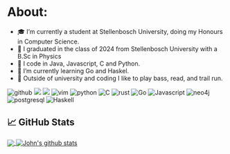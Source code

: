 # About:
- 🎓 I’m currently a student at Stellenbosch University, doing my Honours in Computer Science.
- 📜 I graduated in the class of 2024 from Stellenbosch University with a B.Sc in Physics
- 🔭 I code in Java, Javascript, C and Python.
- 🌱 I’m currently learning Go and Haskel.
- 🎸 Outside of university and coding I like to play bass, read, and trail run.

![github](https://img.shields.io/badge/GitHub-000000?style=for-the-badge&logo=GitHub&logoColor=white)
![](https://img.shields.io/badge/Arch_Linux-1793D1?style=for-the-badge&logo=arch-linux&logoColor=white)
![](https://img.shields.io/badge/Java-ED8B00?style=for-the-badge&logo=openjdk&logoColor=white)
![vim](https://img.shields.io/badge/Vim-1b7a00?style=for-the-badge&logo=vim&logoColor=white)
![python](https://img.shields.io/badge/python-14354C?style=for-the-badge&logo=python&logoColor=white)
![C](https://img.shields.io/badge/-093bba?style=for-the-badge&logo=c&logoColor=white)
![rust](https://img.shields.io/badge/Rust-ba3809?style=for-the-badge&logo=rust&logoColor=white)
![Go](https://img.shields.io/badge/Go-00ADD8?style=for-the-badge&logo=Go&logoColor=white)
![Javascript](https://img.shields.io/badge/Javascript-F7DF1E?style=for-the-badge&logo=Javascript&logoColor=white)
![neo4j](https://img.shields.io/badge/neo4j-4581C3?style=for-the-badge&logo=neo4j&logoColor=white)
![postgresql](https://img.shields.io/badge/postgresql-4169E1?style=for-the-badge&logo=postgresql&logoColor=white)
![Haskell](https://img.shields.io/badge/Haskell-5D4F85?style=for-the-badge&logo=haskell&logoColor=white)

## &#x1f4c8; GitHub Stats
<a href="https://github.com/Jhone-Paul/Jhone-Paul">
  <img align="center" src="https://github-readme-stats.vercel.app/api/top-langs/?username=Jhone-Paul&langs_count=3&theme=github_dark" />
</a>
<a href="https://github.com/Jhone-Paul/Jhone-Paul">
  <img align="center" src="https://github-readme-stats.vercel.app/api?username=Jhone-Paul&show_icons=true&theme=github_dark" alt="John's github stats" />
</a>
